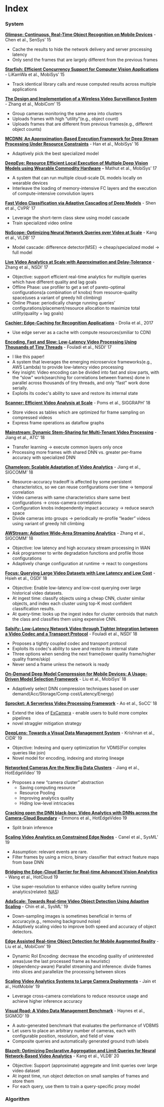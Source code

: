 # Index

### System

 [**Glimpse: Continuous, Real-Time Object Recognition on Mobile Devices**](http://people.csail.mit.edu/yuhan/doc/sen060-chenA.pdf) - Chen et al., SenSys’ 15

* Cache the results to hide the network delivery and server processing latency
* Only send the frames that are largely different from the previous frames

  
[**Starfish: Efficient Concurrency Support for Computer Vision Applications**](https://dl.acm.org/doi/pdf/10.1145/2742647.2742663) - LiKamWa et al., MobiSys’ 15

* Track identical library calls and reuse computed results across multiple applications

  
[**The Design and Implementation of a Wireless Video Surveillance System**](https://www.microsoft.com/en-us/research/wp-content/uploads/2017/08/Bahl-MobiCom-2015.pdf) - Zhang et al., MobiCom’ 15 

* Group cameras monitoring the same area into clusters
* Uploads frames with high “utility”\(e.g., object count\)
* Uploads frames that are different from previous frames\(e.g., different object counts\)

  
[**MCDNN: An Approximation-Based Execution Framework for Deep Stream Processing Under Resource Constraints**](https://homes.cs.washington.edu/~arvind/papers/mcdnn.pdf)  - Han et al., MobiSys’ 16

* Adaptively pick the best specialized model 

  
[**DeepEye: Resource Efficient Local Execution of Multiple Deep Vision Models using Wearable Commodity Hardware**](https://dl.acm.org/doi/10.1145/3081333.3081359) **-** Mathut et al., MobiSys’ 17

* A system that can run multiple cloud-scale DL models locally on wearable devices
* Interleave the loading of memory-intensive FC layers and the execution of compute-intensive convolution layers

  
[**Fast Video Classification via Adaptive Cascading of Deep Models**](http://openaccess.thecvf.com/content_cvpr_2017/papers/Shen_Fast_Video_Classification_CVPR_2017_paper.pdf) - Shen et al., CVPR’ 17

* Leverage the short-term class skew using model cascade
* Train specialized video online

  
[**NoScope: Optimizing Neural Network Queries over Video at Scale**](https://arxiv.org/abs/1703.02529)  - Kang et al., VLDB’ 17

* Model cascade: difference detector\(MSE\) → cheap/specialized model → full model

  
[**Live Video Analytics at Scale with Approximation and Delay-Tolerance**](https://www.usenix.org/system/files/conference/nsdi17/nsdi17-zhang.pdf) - Zhang et al., NSDI’ 17

* Objective: support efficient real-time analytics for multiple queries which have different quality and lag goals
* Offline Phase: use profiler to get a set of pareto-optimal configurations\(a combination of knobs\) from resource-quality space\(uses a variant of greedy hill climbing\)
* Online Phase: periodically change running queries’ configurations/placement/resource allocation to maximize total utility\(quality + lag goals\) 

  
[**Cachier: Edge-Caching for Recognition Applications**](https://ieeexplore.ieee.org/document/7979974) - Drolia et al., 2017

* Use edge server as a cache with compute resources\(smiliar to CDN\)

  
[**Encoding, Fast and Slow: Low-Latency Video Processing Using Thousands of Tiny Threads**](https://www.usenix.org/system/files/conference/nsdi17/nsdi17-fouladi.pdf) - Fouladi et al., NSDI’ 17

* I like this paper! 
* A system that leverages the emerging microservice frameworks\(e.g., AWS Lambda\) to provide low-latency video processing
* Key insight: Video encoding can be divided into fast and slow parts, with the “slow” work\(searching for correlations between frames\) done in parallel across thousands of tiny threads, and only “fast” work done serially.
* Exploits its codec's ability to save and restore its internal state

  
[**Scanner: Efficient Video Analysis at Scale**](https://arxiv.org/abs/1805.07339) - Poms et al., SIGGRAPH’ 18

* Store videos as tables which are optimized for frame sampling on compressed videos
* Express frame operations as dataflow graphs

  
[**Mainstream: Dynamic Stem-Sharing for Multi-Tenant Video Processing**](https://www.usenix.org/system/files/conference/atc18/atc18-jiang.pdf) - Jiang et al., ATC’ 18

* Transfer learning → execute common layers only once
* Processing more frames with shared DNN vs. greater per-frame accuracy with specialized DNN

  
[**Chameleon: Scalable Adaptation of Video Analytics**](https://people.cs.uchicago.edu/~junchenj/docs/Chameleon_SIGCOMM_CameraReady_faceblurred.pdf) - Jiang et al., SIGCOMM’ 18

* Resource-accuracy tradeoff is affected by some persistent characteristics, so we can reuse configurations over time → temporal correlation
* Video cameras with same characteristics share same best configurations → cross-camera correlations
* Configuration knobs independently impact accuracy → reduce search space
* Divide cameras into groups → periodically re-profile “leader” videos using variant of greedy hill climbing

  
[**AWStream: Adaptive Wide-Area Streaming Analytics**](https://awstream.github.io/paper/awstream.pdf) - Zhang et al., SIGCOMM’ 18

* Objective: low latency and high accuracy stream processing in WAN
* Ask programmer to write degradation functions and profile those configurations
* Adaptively change configuration at runtime → react to congestions

  
[**Focus: Querying Large Video Datasets with Low Latency and Low Cost**](https://www.usenix.org/conference/osdi18/presentation/hsieh) - Hsieh et al., OSDI’ 18

* Objective: Enable low-latency and low-cost querying over large historical video datasets.
* At ingest time: classify objects using a cheap CNN, cluster similar objects, and index each cluster using top-K most confident classification results.
* At query-time: looks up the ingest index for cluster centroids that match the class and classifies them using expensive CNN. 

  
[**Salsify: Low-Latency Network Video through Tighter Integration between a Video Codec and a Transport Protocol**](https://cs.stanford.edu/~keithw/salsify-paper.pdf) - Fouladi et al., NSDI’ 18

* Proposes a tightly coupled codec and transport protocol
* Exploits its codec's ability to save and restore its internal state
* Three options when sending the next frame\(lower quality frame/higher quality frame/skip\)
* Never send a frame unless the network is ready

  
[**On-Demand Deep Model Compression for Mobile Devices: A Usage-Driven Model Selection Framework**](https://tik-old.ee.ethz.ch/file//79a7dd6f6370f809e6180c0746232283/mobisys18-liu.pdf) - Liu et al., MobiSys’ 18

* Adaptively select DNN compression techniques based on user demand\(Acc/Storage/Comp cost/Latency/Energy\) 

  
[**Sprocket: A Serverless Video Processing Framework**](http://cseweb.ucsd.edu/~gmporter/papers/socc18-sprocket.pdf) - Ao et al., SoCC’ 18

* Extend the idea of [ExCamera](https://www.usenix.org/system/files/conference/nsdi17/nsdi17-fouladi.pdf) - enable users to build more complex pipelines
* novel straggler mitigation strategy 

  
[**DeepLens: Towards a Visual Data Management System**](http://cidrdb.org/cidr2019/papers/p40-krishnan-cidr19.pdf) - Krishnan et al., CIDR’ 19

* Objective: Indexing and query optimization for VDMS\(For complex queries like join\)
* Novel model for encoding, indexing and storing lineage

  
[**Networked Cameras Are the New Big Data Clusters**](https://www.microsoft.com/en-us/research/uploads/prod/2019/08/hotedgevideo19camera.pdf) - Jiang et al., HotEdgeVideo’ 19

* Proposes a new “camera cluster” abstraction
  * Saving computing resource
  * Resource Pooling
  * Improving analytics quality 
  * Hiding low-level intricacies

  
[**Cracking open the DNN black-box: Video Analytics with DNNs across the Camera-Cloud Boundary**](https://dl.acm.org/doi/abs/10.1145/3349614.3356023) - Emmons et al., HotEdgeVideo 19

* Split brain inference

  
[**Scaling Video Analytics on Constrained Edge Nodes**](https://arxiv.org/abs/1905.13536) - Canel et al., SysML’ 19

* Assumption: relevant events are rare.
* Filter frames by using a micro, binary classifier that extract feature maps from base DNN

  
[**Bridging the Edge-Cloud Barrier for Real-time Advanced Vision Analytics**](https://www.usenix.org/conference/hotcloud19/presentation/wang) - Wang et al., HotCloud 19

* Use super-resolution to enhance video quality before running analytics\(related: [NAS](https://www.usenix.org/system/files/osdi18-yeo.pdf)\)

  
[**AdaScale: Towards Real-time Video Object Detection Using Adaptive Scaling**](https://arxiv.org/pdf/1902.02910.pdf) - Chin et al., SysML’ 19

* Down-sampling images is sometimes beneficial in terms of accuracy\(e.g., removing background noise\)
* Adaptively scaling video to improve both speed and accuracy of object detectors.

  
[**Edge Assisted Real-time Object Detection for Mobile Augmented Reality**](http://www.winlab.rutgers.edu/~luyang/papers/mobicom19_augmented_reality.pdf) - Liu et al., MobiCom’ 19

* Dynamic RoI Encoding: decrease the encoding quality of uninterested areas\(use the last processed frame as heuristic\)
* \(dependency-aware\) Parallel streaming and inference: divide frames into slices and parallelize the processing between slices

  
[**Scaling Video Analytics Systems to Large Camera Deployments**](https://rtcl.eecs.umich.edu/yuanchao/paper/hotmobile19video.pdf) - Jain et al., HotMobile’ 19

* Leverage cross-camera correlations to reduce resource usage and achieve higher inference accuracy

  
[**Visual Road: A Video Data Management Benchmark**](https://db.cs.washington.edu/projects/visualroad/p300-haynes.pdf) - Haynes et al., SIGMOD’ 19

* A auto-generated benchmark that evaluates the performance of VDBMS
* Let users to place an arbitrary number of cameras, each with configurable position, resolution, and field of view
* Composite queries and automatically generated ground truth labels

  
[**BlazeIt: Optimizing Declarative Aggregation and Limit Queries for Neural Network-Based Video Analytics**](https://cs.stanford.edu/~matei/papers/2020/vldb_blazeit.pdf) - Kang et al., VLDB’ 20

* Objective: Support \(approximate\) aggregate and limit queries over large video dataset
* At ingest time, run object detection on small samples of frames and store them
* For each query, use them to train a query-specific proxy model

### Algorithm

